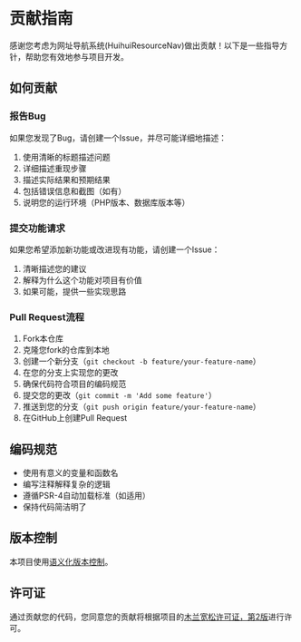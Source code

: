 # 贡献指南

感谢您考虑为网址导航系统(HuihuiResourceNav)做出贡献！以下是一些指导方针，帮助您有效地参与项目开发。

## 如何贡献

### 报告Bug

如果您发现了Bug，请创建一个Issue，并尽可能详细地描述：

1. 使用清晰的标题描述问题
2. 详细描述重现步骤
3. 描述实际结果和预期结果
4. 包括错误信息和截图（如有）
5. 说明您的运行环境（PHP版本、数据库版本等）

### 提交功能请求

如果您希望添加新功能或改进现有功能，请创建一个Issue：

1. 清晰描述您的建议
2. 解释为什么这个功能对项目有价值
3. 如果可能，提供一些实现思路

### Pull Request流程

1. Fork本仓库
2. 克隆您fork的仓库到本地
3. 创建一个新分支（`git checkout -b feature/your-feature-name`）
4. 在您的分支上实现您的更改
5. 确保代码符合项目的编码规范
6. 提交您的更改（`git commit -m 'Add some feature'`）
7. 推送到您的分支（`git push origin feature/your-feature-name`）
8. 在GitHub上创建Pull Request

## 编码规范

- 使用有意义的变量和函数名
- 编写注释解释复杂的逻辑
- 遵循PSR-4自动加载标准（如适用）
- 保持代码简洁明了

## 版本控制

本项目使用[语义化版本控制](https://semver.org/)。

## 许可证

通过贡献您的代码，您同意您的贡献将根据项目的[木兰宽松许可证，第2版](LICENSE)进行许可。 